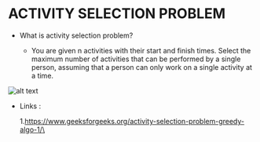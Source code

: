 # ACTIVITY SELECTION PROBLEM

* What is activity selection problem? 
   
    * You are given n activities with their start and finish times. Select the maximum number of activities that can be performed by a single person, assuming that a person can only work on a single activity at a time.

 ![alt text](http://scanftree.com/Data_Structure/activity.png)
 
 
 * Links :
   
   1.https://www.geeksforgeeks.org/activity-selection-problem-greedy-algo-1/\
   
   
